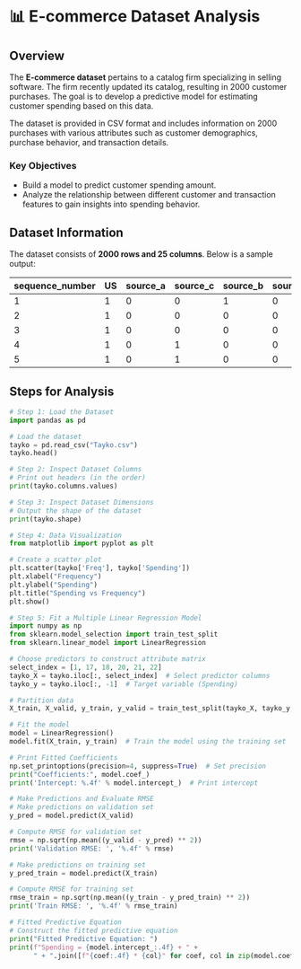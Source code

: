 # 📊 E-commerce Dataset Analysis

## Overview

The **E-commerce dataset** pertains to a catalog firm specializing in selling software. The firm recently updated its catalog, resulting in 2000 customer purchases. The goal is to develop a predictive model for estimating customer spending based on this data.

The dataset is provided in CSV format and includes information on 2000 purchases with various attributes such as customer demographics, purchase behavior, and transaction details.

### Key Objectives
- Build a model to predict customer spending amount.
- Analyze the relationship between different customer and transaction features to gain insights into spending behavior.

## Dataset Information

The dataset consists of **2000 rows and 25 columns**. Below is a sample output:

| sequence_number | US | source_a | source_c | source_b | source_d | source_e | source_m | source_o | source_h | ... | source_x | source_w | Freq |
|-----------------|----|----------|----------|----------|----------|----------|----------|----------|----------|-----|----------|----------|------|
| 1               | 1  | 0        | 0        | 1        | 0        | 0        | 0        | 0        | 0        | ... | 0        | 0        | 2    |
| 2               | 1  | 0        | 0        | 0        | 0        | 1        | 0        | 0        | 0        | ... | 0        | 0        | 0    |
| 3               | 1  | 0        | 0        | 0        | 0        | 0        | 0        | 0        | 0        | ... | 0        | 0        | 2    |
| 4               | 1  | 0        | 1        | 0        | 0        | 0        | 0        | 0        | 0        | ... | 0        | 0        | 1    |
| 5               | 1  | 0        | 1        | 0        | 0        | 0        | 0        | 0        | 0        | ... | 0        | 0        | 1    |

## Steps for Analysis

```python
# Step 1: Load the Dataset
import pandas as pd

# Load the dataset
tayko = pd.read_csv("Tayko.csv")
tayko.head()

# Step 2: Inspect Dataset Columns
# Print out headers (in the order)
print(tayko.columns.values)

# Step 3: Inspect Dataset Dimensions
# Output the shape of the dataset
print(tayko.shape)

# Step 4: Data Visualization
from matplotlib import pyplot as plt

# Create a scatter plot
plt.scatter(tayko['Freq'], tayko['Spending'])
plt.xlabel("Frequency")
plt.ylabel("Spending")
plt.title("Spending vs Frequency")
plt.show()

# Step 5: Fit a Multiple Linear Regression Model
import numpy as np
from sklearn.model_selection import train_test_split
from sklearn.linear_model import LinearRegression

# Choose predictors to construct attribute matrix
select_index = [1, 17, 18, 20, 21, 22]
tayko_X = tayko.iloc[:, select_index]  # Select predictor columns
tayko_y = tayko.iloc[:, -1]  # Target variable (Spending)

# Partition data
X_train, X_valid, y_train, y_valid = train_test_split(tayko_X, tayko_y, test_size=0.25, random_state=1)

# Fit the model
model = LinearRegression()
model.fit(X_train, y_train)  # Train the model using the training set

# Print Fitted Coefficients
np.set_printoptions(precision=4, suppress=True)  # Set precision
print("Coefficients:", model.coef_)
print('Intercept: %.4f' % model.intercept_)  # Print intercept

# Make Predictions and Evaluate RMSE
# Make predictions on validation set
y_pred = model.predict(X_valid)

# Compute RMSE for validation set
rmse = np.sqrt(np.mean((y_valid - y_pred) ** 2))
print('Validation RMSE: ', '%.4f' % rmse)

# Make predictions on training set
y_pred_train = model.predict(X_train)

# Compute RMSE for training set
rmse_train = np.sqrt(np.mean((y_train - y_pred_train) ** 2))
print('Train RMSE: ', '%.4f' % rmse_train)

# Fitted Predictive Equation
# Construct the fitted predictive equation
print("Fitted Predictive Equation: ")
print(f"Spending = {model.intercept_:.4f} + " + 
      " + ".join([f"{coef:.4f} * {col}" for coef, col in zip(model.coef_, tayko.columns[select_index])]))
